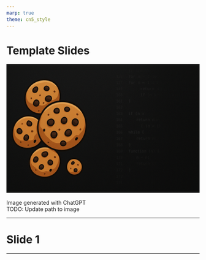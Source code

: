 ```yaml
---
marp: true
theme: cn5_style
---
```


<!-- _class: titleslide -->
# Template Slides

![bg left:80](../gfx/TitlePage.png)
<div class="footnote">
    Image generated with ChatGPT<br>
    TODO: Update path to image
</div>

---

# Slide 1

---